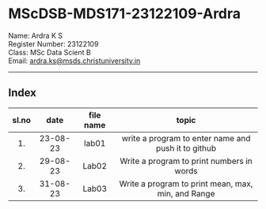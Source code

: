 # MScDSB-MDS171-23122109-Ardra 

Name: Ardra K S    
Register Number: 23122109   
Class: MSc Data Scient B   
Email: ardra.ks@msds.christuniversity.in

***
## Index
|sl.no|date|file name|topic|
|:----:|:----:|:---:|:----:|
|1.|23-08-23|lab01|write a program to enter name and push it to github|
|2.|29-08-23|Lab02|Write a program to print numbers in words|
|3.|31-08-23|Lab03|Write a program to print mean, max, min, and Range|

